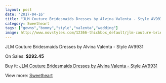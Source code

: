 ```yaml
---
layout: post
date: '2017-04-16'
title: "JLM Couture Bridesmaids Dresses by Alvina Valenta - Style AV9931"
category: Sweetheart
tags: ["gowns","bonny","style","valenta","wedding"]
image: http://www.novstyles.com/12366-thickbox_default/jlm-couture-bridesmaids-dresses-by-alvina-valenta-style-av9931.jpg
---
```

JLM Couture Bridesmaids Dresses by Alvina Valenta - Style AV9931

On Sales: **$292.45**
<a href="https://www.novstyles.com/en/sweetheart/9050-jlm-couture-bridesmaids-dresses-by-alvina-valenta-style-av9931.html"><amp-img layout="responsive" width="600" height="600" src="//www.novstyles.com/12366-thickbox_default/jlm-couture-bridesmaids-dresses-by-alvina-valenta-style-av9931.jpg" alt="JLM Couture Bridesmaids Dresses by Alvina Valenta - Style AV9931 0" /></a>
<a href="https://www.novstyles.com/en/sweetheart/9050-jlm-couture-bridesmaids-dresses-by-alvina-valenta-style-av9931.html"><amp-img layout="responsive" width="600" height="600" src="//www.novstyles.com/12367-thickbox_default/jlm-couture-bridesmaids-dresses-by-alvina-valenta-style-av9931.jpg" alt="JLM Couture Bridesmaids Dresses by Alvina Valenta - Style AV9931 1" /></a>

Buy it: [JLM Couture Bridesmaids Dresses by Alvina Valenta - Style AV9931](https://www.novstyles.com/en/sweetheart/9050-jlm-couture-bridesmaids-dresses-by-alvina-valenta-style-av9931.html "JLM Couture Bridesmaids Dresses by Alvina Valenta - Style AV9931")

View more: [Sweetheart](https://www.novstyles.com/en/7-sweetheart "Sweetheart")